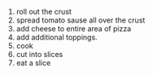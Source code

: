 1. roll out the crust
2. spread tomato sause all over the crust
3. add cheese to entire area of pizza
4. add additional toppings.
5. cook
6. cut into slices
7. eat a slice
